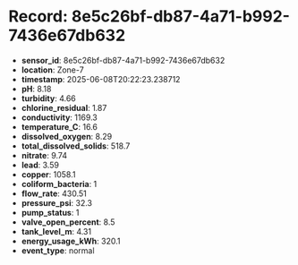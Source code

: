 # Record: 8e5c26bf-db87-4a71-b992-7436e67db632

- **sensor_id**: 8e5c26bf-db87-4a71-b992-7436e67db632
- **location**: Zone-7
- **timestamp**: 2025-06-08T20:22:23.238712
- **pH**: 8.18
- **turbidity**: 4.66
- **chlorine_residual**: 1.87
- **conductivity**: 1169.3
- **temperature_C**: 16.6
- **dissolved_oxygen**: 8.29
- **total_dissolved_solids**: 518.7
- **nitrate**: 9.74
- **lead**: 3.59
- **copper**: 1058.1
- **coliform_bacteria**: 1
- **flow_rate**: 430.51
- **pressure_psi**: 32.3
- **pump_status**: 1
- **valve_open_percent**: 8.5
- **tank_level_m**: 4.31
- **energy_usage_kWh**: 320.1
- **event_type**: normal